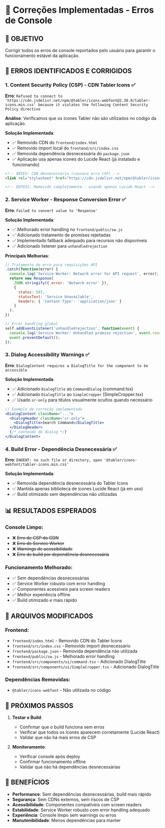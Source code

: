 # 🔧 Correções Implementadas - Erros de Console

## 🎯 **OBJETIVO**
Corrigir todos os erros de console reportados pelo usuário para garantir o funcionamento estável da aplicação.

## 🚨 **ERROS IDENTIFICADOS E CORRIGIDOS**

### **1. Content Security Policy (CSP) - CDN Tabler Icons** ✅
**Erro**: `Refused to connect to 'https://cdn.jsdelivr.net/npm/@tabler/icons-webfont@2.30.0/tabler-icons.min.css' because it violates the following Content Security Policy directive`

**Análise**: Verificamos que os ícones Tabler não são utilizados no código da aplicação.

**Solução Implementada**:
- ✅ Removido CDN do `frontend/index.html`
- ✅ Removido import local do `frontend/src/index.css`
- ✅ Removida dependência desnecessária do `package.json`
- ✅ Aplicação usa apenas ícones do Lucide React (já instalado e funcionando)

```html
<!-- ANTES: CDN desnecessário (causava erro CSP) -->
<link rel="stylesheet" href="https://cdn.jsdelivr.net/npm/@tabler/icons-webfont@2.30.0/tabler-icons.min.css" />

<!-- DEPOIS: Removido completamente - usando apenas Lucide React -->
```

### **2. Service Worker - Response Conversion Error** ✅
**Erro**: `Failed to convert value to 'Response'`

**Solução Implementada**:
- ✅ Melhorado error handling no `frontend/public/sw.js`
- ✅ Adicionado tratamento de promises rejeitadas
- ✅ Implementado fallback adequado para recursos não disponíveis
- ✅ Adicionado listener para `unhandledrejection`

**Principais Melhorias**:
```javascript
// Tratamento de erro para requisições API
.catch(function(error) {
  console.log('Service Worker: Network error for API request', error);
  return new Response(
    JSON.stringify({ error: 'Network error' }),
    { 
      status: 503,
      statusText: 'Service Unavailable',
      headers: { 'Content-Type': 'application/json' }
    }
  );
})

// Error handling global
self.addEventListener('unhandledrejection', function(event) {
  console.log('Service Worker: Unhandled promise rejection', event.reason);
  event.preventDefault();
});
```

### **3. Dialog Accessibility Warnings** ✅
**Erro**: `DialogContent requires a DialogTitle for the component to be accessible`

**Solução Implementada**:
- ✅ Adicionado `DialogTitle` ao `CommandDialog` (command.tsx)
- ✅ Adicionado `DialogTitle` ao `SimpleCropper` (SimpleCropper.tsx)
- ✅ Usado `sr-only` para títulos visualmente ocultos quando necessário

```jsx
// Exemplo de correção implementada
<DialogContent className="...">
  <DialogHeader className="sr-only">
    <DialogTitle>Search Command</DialogTitle>
  </DialogHeader>
  {/* conteúdo do dialog */}
</DialogContent>
```

### **4. Build Error - Dependência Desnecessária** ✅
**Erro**: `ENOENT: no such file or directory, open '@tabler/icons-webfont/tabler-icons.min.css'`

**Solução Implementada**:
- ✅ Removida dependência desnecessária do Tabler Icons
- ✅ Mantida apenas biblioteca de ícones Lucide React (já em uso)
- ✅ Build otimizado sem dependências não utilizadas

## 📊 **RESULTADOS ESPERADOS**

### **Console Limpo**:
- ❌ ~~Erro de CSP do CDN~~
- ❌ ~~Erro de Service Worker~~
- ❌ ~~Warnings de acessibilidade~~
- ❌ ~~Erro de build por dependência desnecessária~~

### **Funcionamento Melhorado**:
- ✅ Sem dependências desnecessárias
- ✅ Service Worker robusto com error handling
- ✅ Componentes acessíveis para screen readers
- ✅ Melhor experiência offline
- ✅ Build otimizado e mais rápido

## 🔧 **ARQUIVOS MODIFICADOS**

### **Frontend**:
- `frontend/index.html` - Removido CDN do Tabler Icons
- `frontend/src/index.css` - Removido import desnecessário
- `frontend/package.json` - Removida dependência não utilizada
- `frontend/public/sw.js` - Melhorado error handling
- `frontend/src/components/ui/command.tsx` - Adicionado DialogTitle
- `frontend/src/components/ui/SimpleCropper.tsx` - Adicionado DialogTitle

### **Dependências Removidas**:
- `@tabler/icons-webfont` - Não utilizada no código

## 🚀 **PRÓXIMOS PASSOS**

1. **Testar o Build**:
   - Confirmar que o build funciona sem erros
   - Verificar que todos os ícones aparecem corretamente (Lucide React)
   - Validar que não há mais erros de CSP

2. **Monitoramento**:
   - Verificar console após deploy
   - Confirmar funcionamento offline
   - Validar que não há dependências desnecessárias

## 🎉 **BENEFÍCIOS**

- **Performance**: Sem dependências desnecessárias, build mais rápido
- **Segurança**: Sem CDNs externos, sem riscos de CSP
- **Acessibilidade**: Componentes compatíveis com screen readers
- **Estabilidade**: Service Worker robusto com error handling adequado
- **Experiência**: Console limpo sem warnings ou erros
- **Manutenibilidade**: Menos dependências para manter 